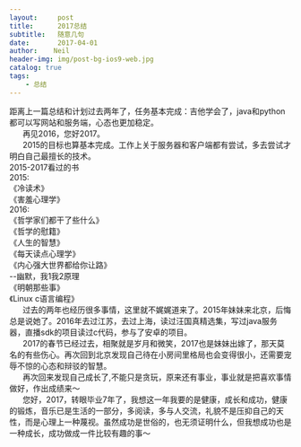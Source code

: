 ```yaml
---
layout:     post
title:      2017总结
subtitle:   随意几句
date:       2017-04-01
author:    Neil
header-img: img/post-bg-ios9-web.jpg
catalog: true
tags:
    - 总结
---
```



距离上一篇总结和计划过去两年了，任务基本完成：吉他学会了，java和python都可以写网站和服务端，心态也更加稳定。  
&nbsp;&nbsp;&nbsp;&nbsp;&nbsp;&nbsp;再见2016，您好2017。  
&nbsp;&nbsp;&nbsp;&nbsp;&nbsp;&nbsp;2015的目标也算基本完成。工作上关于服务器和客户端都有尝试，多去尝试才明白自己最擅长的技术。  
	2015-2017看过的书  
2015:  
  《冷读术》  
  《害羞心理学》    
 2016:  
  《哲学家们都干了些什么》  
  《哲学的慰籍》  
  《人生的智慧》  
  《每天读点心理学》     
  《内心强大世界都给你让路》  
   --幽默，我1我2原理   
  《明朝那些事》  
  《Linux c语言编程》  
&nbsp;&nbsp;&nbsp;&nbsp;&nbsp;&nbsp;过去的两年也经历很多事情，这里就不娓娓道来了。2015年妹妹来北京，后悔总是说她了。2016年去过江苏，去过上海，读过汪国真精选集，写过java服务器，直播sdk的项目读过c代码，参与了安卓的项目。  
&nbsp;&nbsp;&nbsp;&nbsp;&nbsp;&nbsp;2017的春节已经过去，相聚就是岁月和微笑，2017也是妹妹出嫁了，那天莫名的有些伤心。再次回到北京发现自己待在小房间里格局也会变得很小，还需要宠辱不惊的心态和辩驳的智慧。  
&nbsp;&nbsp;&nbsp;&nbsp;&nbsp;&nbsp;再次回来发现自己成长了,不能只是贪玩，原来还有事业，事业就是把喜欢事情做好，作出成绩来～  
&nbsp;&nbsp;&nbsp;&nbsp;&nbsp;&nbsp;您好，2017，转眼毕业7年了，我想这一年我要的是健康，成长和成功，健康的锻炼，音乐已是生活的一部分，多阅读，多与人交流，礼貌不是压抑自己的天性，而是心理上一种蔑视。虽然成功是世俗的，也无须证明什么，但我想成功也是一种成长，成功做成一件比较有趣的事～
    
	

 
